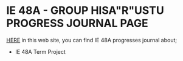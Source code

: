 # IE 48A - GROUP HISA"R"USTU PROGRESS JOURNAL PAGE

[HERE](https://pjournal.github.io/boun01g-hisrustu/) in this web site, you can find IE 48A progresses journal about;
- IE 48A Term Project


